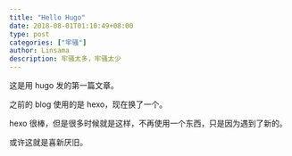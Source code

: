 ```yaml
---
title: "Hello Hugo"
date: 2018-08-01T01:10:49+08:00
type: post
categories: ["牢骚"]
author: Linsama
description: 牢骚太多，牢骚太少
---
```

这是用 hugo 发的第一篇文章。

之前的 blog 使用的是 hexo，现在换了一个。

hexo 很棒，但是很多时候就是这样，不再使用一个东西，只是因为遇到了新的。

或许这就是喜新厌旧。
